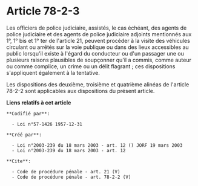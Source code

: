 # Article 78-2-3

Les officiers de police judiciaire, assistés, le cas échéant, des agents de police judiciaire et des agents de police
judiciaire adjoints mentionnés aux 1°, 1° bis et 1° ter de l'article 21, peuvent procéder à la visite des véhicules circulant
ou arrêtés sur la voie publique ou dans des lieux accessibles au public lorsqu'il existe à l'égard du conducteur ou d'un
passager une ou plusieurs raisons plausibles de soupçonner qu'il a commis, comme auteur ou comme complice, un crime ou un
délit flagrant ; ces dispositions s'appliquent également à la tentative. 

Les dispositions des deuxième, troisième et quatrième alinéas de l'article 78-2-2 sont applicables aux dispositions du
présent article.

**Liens relatifs à cet article**

	**Codifié par**:

	  - Loi n°57-1426 1957-12-31

	**Créé par**:

	  - Loi n°2003-239 du 18 mars 2003 - art. 12 () JORF 19 mars 2003
	  - Loi n°2003-239 du 18 mars 2003 - art. 12

	**Cite**:

	  - Code de procédure pénale - art. 21 (V)
	  - Code de procédure pénale - art. 78-2-2 (V)
